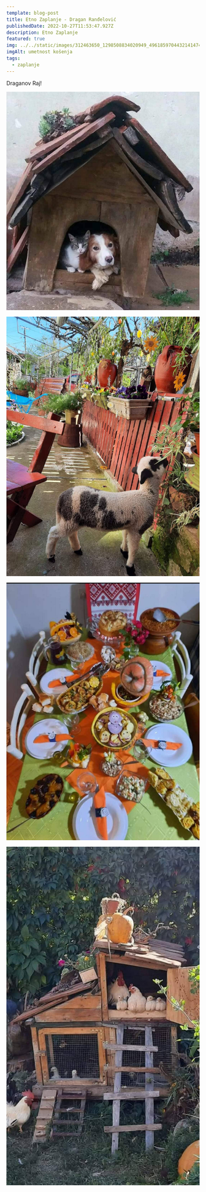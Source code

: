 ```yaml
---
template: blog-post
title: Etno Zaplanje - Dragan Ranđelović
publishedDate: 2022-10-27T11:53:47.927Z
description: Etno Zaplanje
featured: true
img: ../../static/images/312463650_1298508834020949_4961859704432141474_n.jpg
imgAlt: umetnost košenja
tags:
  - zaplanje
---
```

Draganov Raj!

![zaplanje](../../static/images/313093819_1233778340532775_1557304470797828959_n.jpg "prijatelji")

![zaplanje](../../static/images/312988683_488969556623196_100008181565771450_n.jpg "raj")

![zaplanje](../../static/images/312811733_1548906068958795_949877718287065_n.jpg "etno trpeza")

![zaplanje](../../static/images/312709271_509826527445139_8233981165092843180_n.jpg "kućica")